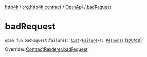 [http4k](../../index.md) / [org.http4k.contract](../index.md) / [OpenApi](index.md) / [badRequest](./bad-request.md)

# badRequest

`open fun badRequest(failures: `[`List`](https://kotlinlang.org/api/latest/jvm/stdlib/kotlin.collections/-list/index.html)`<`[`Failure`](../../org.http4k.lens/-failure/index.md)`>): `[`Response`](../../org.http4k.core/-response/index.md) [(source)](https://github.com/http4k/http4k/blob/master/http4k-contract/src/main/kotlin/org/http4k/contract/OpenApi.kt#L22)

Overrides [ContractRenderer.badRequest](../-contract-renderer/bad-request.md)

